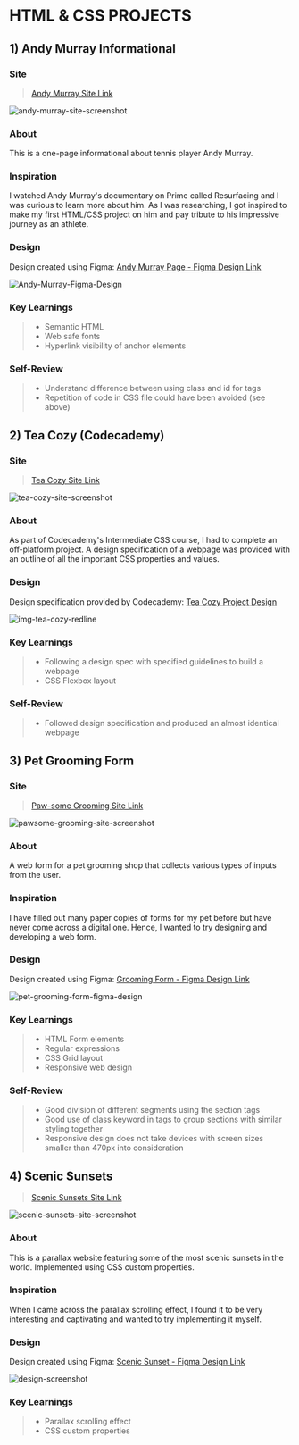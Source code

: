 # HTML & CSS PROJECTS

## 1) Andy Murray Informational

### Site

>  [Andy Murray Site Link](https://andy-murray-informational.netlify.app/)

![andy-murray-site-screenshot](https://github.com/sbhatoye/HTML-CSS-projects/assets/121978043/ad6f673d-4ff9-40d1-8a60-f30219b71749)

### About 

This is a one-page informational about tennis player Andy Murray.

### Inspiration

I watched Andy Murray's documentary on Prime called Resurfacing and I was curious to learn more about him. As I was researching, I got inspired to make my first HTML/CSS project on him and pay tribute to his impressive journey as an athlete.

### Design

Design created using Figma: [Andy Murray Page - Figma Design Link](https://www.figma.com/file/7JWxyP67QQ1HEUCuNGNkKG/Andy-Murray-Page?type=design&node-id=0%3A1&mode=design&t=RaMnqXbfgNmPuhZN-1)

![Andy-Murray-Figma-Design](https://github.com/sbhatoye/HTML-CSS-projects/assets/121978043/090e7700-962d-4462-8585-07f203b3b970)

### Key Learnings

> - Semantic HTML
> - Web safe fonts
> - Hyperlink visibility of anchor elements

### Self-Review

> - Understand difference between using class and id for tags
> - Repetition of code in CSS file could have been avoided (see above)

## 2) Tea Cozy (Codecademy)

### Site

>  [Tea Cozy Site Link](https://tea-cozy-cafe.netlify.app/)

![tea-cozy-site-screenshot](https://github.com/sbhatoye/HTML-CSS-projects/assets/121978043/b5c2559c-ecc8-4b0c-a2e0-a71633d0e66b)

### About

As part of Codecademy's Intermediate CSS course, I had to complete an off-platform project. A design specification of a webpage was provided with an outline of all the important CSS properties and values. 

### Design 

Design specification provided by Codecademy: [Tea Cozy Project Design](https://content.codecademy.com/courses/freelance-1/unit-4/img-tea-cozy-redline.jpg?_gl=1*s0dto5*_ga*NzUwMzUwNDMxNi4xNjU2MzQ3MjI5*_ga_3LRZM6TM9L*MTY5NTA3MTQwOC4yMi4xLjE2OTUwNzE0NTAuMTguMC4w)

![img-tea-cozy-redline](https://github.com/sbhatoye/HTML-CSS-projects/assets/121978043/0c29c68a-ba26-49f4-8a71-6464751d240c)

### Key Learnings 

> - Following a design spec with specified guidelines to build a webpage
> - CSS Flexbox layout

### Self-Review

> - Followed design specification and produced an almost identical webpage

## 3) Pet Grooming Form

### Site

>  [Paw-some Grooming Site Link](https://paw-some-grooming.netlify.app/)

![pawsome-grooming-site-screenshot](https://github.com/sbhatoye/HTML-CSS-projects/assets/121978043/82a9d2a3-3dfd-4673-9f1c-ba861f4e3506)

### About 

A web form for a pet grooming shop that collects various types of  inputs from the user. 

### Inspiration

I have filled out many paper copies of forms for my pet before but have never come across a digital one. Hence, I wanted to try designing and developing a web form. 

### Design 

Design created using Figma: [Grooming Form - Figma Design Link](https://www.figma.com/file/3pMrP87Pk1saq2WxLK43ND/Grooming-Form?type=design&node-id=0%3A1&mode=design&t=Gbcf8YMI0XleOoxS-1)

![pet-grooming-form-figma-design](https://github.com/sbhatoye/HTML-CSS-projects/assets/121978043/8980c2d3-52a1-4767-bff3-47c9c97d84ad)

### Key Learnings

> - HTML Form elements
> - Regular expressions
> - CSS Grid layout 
> - Responsive web design

### Self-Review

> - Good division of different segments using the section tags
> - Good use of class keyword in tags to group sections with similar styling together 
> - Responsive design does not take devices with screen sizes smaller than 470px  into consideration 

## 4) Scenic Sunsets

>  [Scenic Sunsets Site Link](https://scenic-sunsets.netlify.app/)

![scenic-sunsets-site-screenshot](https://github.com/sbhatoye/HTML-CSS-projects/assets/121978043/bddea996-6fea-4d7b-83ef-9b1ae1690a87)

### About 

This is a parallax website featuring some of the most scenic sunsets in the world. Implemented using CSS custom properties. 

### Inspiration

When I came across the parallax scrolling effect, I found it to be very interesting and captivating and wanted to try implementing it myself. 

### Design

Design created using Figma: [Scenic Sunset - Figma Design Link](https://www.figma.com/file/rNLsKnb1tQ4wgL1RIkPp0g/Scenic-Sunsets?type=design&node-id=0%3A1&mode=design&t=wUcgPd8IawWV4P03-1)

![design-screenshot](https://github.com/sbhatoye/HTML-CSS-projects/assets/121978043/685c1c7c-2bf0-4751-8190-23d4c63433af)

### Key Learnings

> - Parallax scrolling effect
> - CSS custom properties
